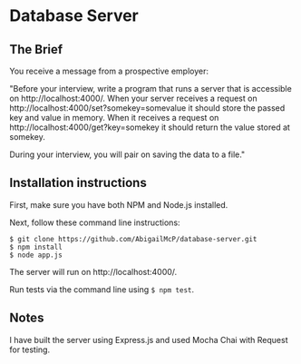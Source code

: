 # Database Server

## The Brief

You receive a message from a prospective employer:

"Before your interview, write a program that runs a server that is accessible on http://localhost:4000/. When your server receives a request on http://localhost:4000/set?somekey=somevalue it should store the passed key and value in memory. When it receives a request on http://localhost:4000/get?key=somekey it should return the value stored at somekey.

During your interview, you will pair on saving the data to a file."

## Installation instructions

First, make sure you have both NPM and Node.js installed.

Next, follow these command line instructions:

```
$ git clone https://github.com/AbigailMcP/database-server.git
$ npm install
$ node app.js
```
The server will run on http://localhost:4000/.

Run tests via the command line using `$ npm test`.

## Notes

I have built the server using Express.js and used Mocha Chai with Request for testing.

